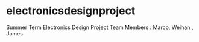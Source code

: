 # electronicsdesignproject
Summer Term Electronics Design Project 
Team Members : Marco, Weihan , James